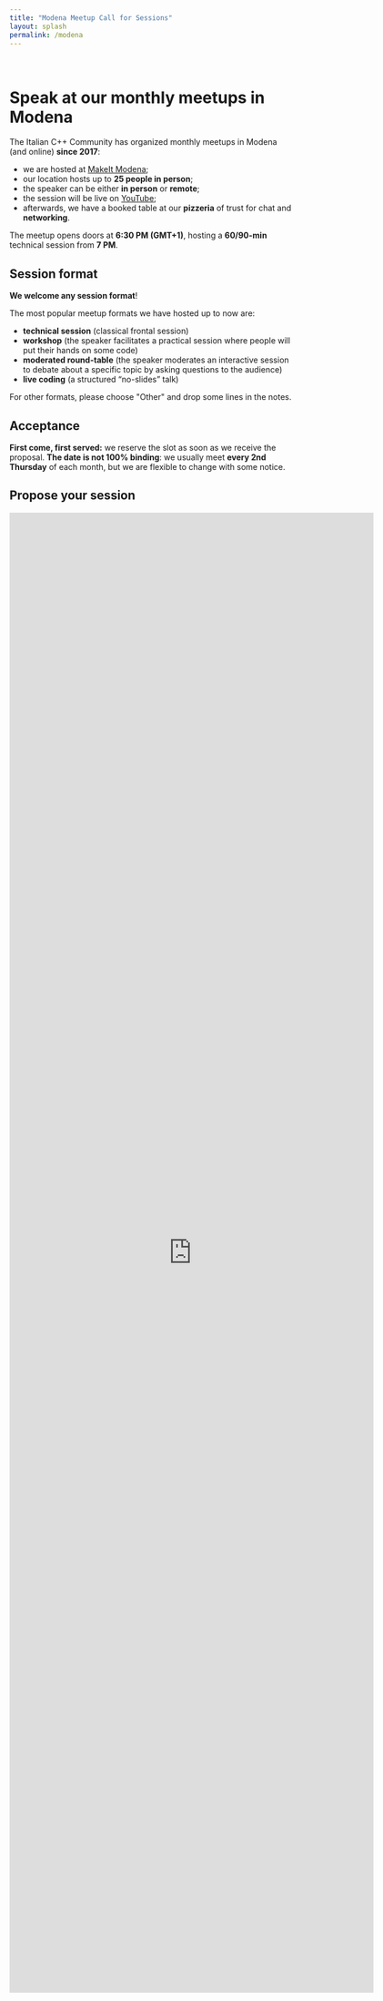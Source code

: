 ```yaml
---
title: "Modena Meetup Call for Sessions"
layout: splash
permalink: /modena
---
```


<br/>

# Speak at our monthly meetups in Modena

The Italian C++ Community has organized monthly meetups in Modena (and online) **since 2017**:

- we are hosted at [MakeIt Modena](https://www.google.com/maps/place/Palestra+Digitale+MakeitModena/@44.6594541,10.8945142,15z/data=!4m2!3m1!1s0x0:0x9604568cf54b2b99?sa=X&ved=2ahUKEwiO1s_vwdvzAhXD_rsIHQL9DoIQ_BJ6BAhoEAU);
- our location hosts up to **25 people in person**;
- the speaker can be either **in person** or **remote**;
- the session will be live on [YouTube](https://www.youtube.com/channel/UCNge3iECU0XKjshac_hdejw);
- afterwards, we have a booked table at our **pizzeria** of trust for chat and **networking**.

The meetup opens doors at **6:30 PM (GMT+1)**, hosting a **60/90-min** technical session from **7 PM**.

## Session format

**We welcome any session format**!

The most popular meetup formats we have hosted up to now are:
- **technical session** (classical frontal session)
- **workshop** (the speaker facilitates a practical session where people will put their hands on some code)
-  **moderated round-table** (the speaker moderates an interactive session to debate about a specific topic by asking questions to the audience)
- **live coding** (a structured “no-slides” talk)

For other formats, please choose "Other" and drop some lines in the notes.

## Acceptance

**First come, first served:** we reserve the slot as soon as we receive the proposal. **The date is not 100% binding**: we usually meet **every 2nd Thursday** of each month, but we are flexible to change with some notice.

## Propose your session

<iframe src="https://docs.google.com/forms/d/e/1FAIpQLScCGQ550sr8Ti6v3jw8ftApykB67MgsbCwiP-w9HpcbHsiqhA/viewform?embedded=true" width="640" height="2600" frameborder="0" marginheight="0" marginwidth="0">Caricamento…</iframe>
